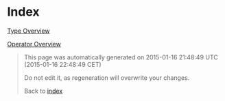 # Index

[Type Overview](TypeOverview.md)

[Operator Overview](OperatorOverview.md)



> This page was automatically generated on 2015-01-16 21:48:49 UTC (2015-01-16 22:48:49 CET)
> 
> 
> Do not edit it, as regeneration will overwrite your changes.
> 
> 
> Back to [index](Index.md)